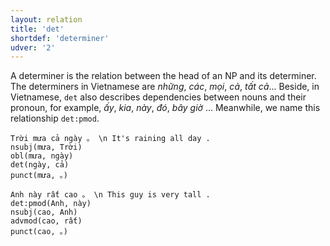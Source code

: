 ```yaml
---
layout: relation
title: 'det'
shortdef: 'determiner'
udver: '2'
---
```


A determiner is the relation between the head of an NP and its determiner. The determiners in
Vietnamese are _những_, _các_, _mọi_, _cả_, _tất cả_... Beside, in Vietnamese, `det` also describes
dependencies between nouns and their pronoun, for example, _ấy_, _kia_, _này_, _đó_, _bây giờ_ ...
Meanwhile, we name this relationship `det:pmod`.

~~~ sdparse
Trời mưa cả ngày 。 \n It's raining all day .
nsubj(mưa, Trời)
obl(mưa, ngày)
det(ngày, cả)
punct(mưa, 。)
~~~

~~~ sdparse
Anh này rất cao 。 \n This guy is very tall .
det:pmod(Anh, này)
nsubj(cao, Anh)
advmod(cao, rất)
punct(cao, 。)
~~~

<!-- Interlanguage links updated Pá kvě 14 11:09:02 CEST 2021 -->
